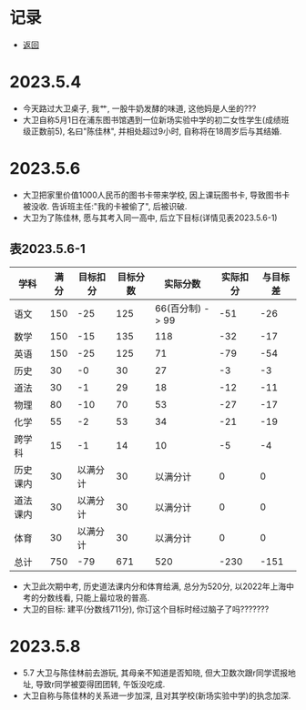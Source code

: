 # 记录
 - [返回](https://bili-08a04-nq3.github.io/David/ "点此获取详情")
# 2023.5.4
 - 今天路过大卫桌子, 我艹, 一股牛奶发酵的味道, 这他妈是人坐的???
 - 大卫自称5月1日在浦东图书馆遇到一位新场实验中学的初二女性学生(成绩班级正数前5), 名曰"陈佳林", 并相处超过9小时, 自称将在18周岁后与其结婚.
# 2023.5.6
 - 大卫把家里价值1000人民币的图书卡带来学校, 因上课玩图书卡, 导致图书卡被没收. 告诉班主任:"我的卡被偷了", 后被识破.
 - 大卫为了陈佳林, 愿与其考入同一高中, 后立下目标(详情见表2023.5.6-1)
 
## 表2023.5.6-1
 
| 学科     | 满分 | 目标扣分 | 目标分数 | 实际分数         | 实际扣分 | 与目标差 |
| -------- | ---- | -------- | -------- | ---------------- | -------- | ------- |
| 语文     | 150  | -25      | 125      | 66(百分制) -> 99 | -51      | -26     |
| 数学     | 150  | -15      | 135      | 118              | -32      | -17     |
| 英语     | 150  | -25      | 125      | 71               | -79      | -54     |
| 历史     | 30   | -0       | 30       | 27               | -3       | -3      |
| 道法     | 30   | -1       | 29       | 18               | -12      | -11     |
| 物理     | 80   | -10      | 70       | 53               | -27      | -17     |
| 化学     | 55   | -2       | 53       | 34               | -21      | -19     |
| 跨学科   | 15   | -1       | 14       | 10               | -5       | -4      |
| 历史课内 | 30   | 以满分计 | 30       | 以满分计         | 0        | 0       |
| 道法课内 | 30   | 以满分计 | 30       | 以满分计         | 0        | 0       |
| 体育     | 30   | 以满分计 | 30       | 以满分计         | 0        | 0       |
| 总计     | 750  | -79      | 671      | 520              | -230     | -151    |

 - 大卫此次期中考, 历史道法课内分和体育给满, 总分为520分, 以2022年上海中考的分数线看, 只能上最垃圾的普高.
 - 大卫的目标: 建平(分数线711分), 你订这个目标时经过脑子了吗???????

# 2023.5.8
 - 5.7 大卫与陈佳林前去游玩, 其母亲不知道是否知晓, 但大卫数次跟r同学谎报地址, 导致r同学被耍得团团转, 午饭没吃成.
 - 大卫自称与陈佳林的关系进一步加深, 且对其学校(新场实验中学)的执念加深.
